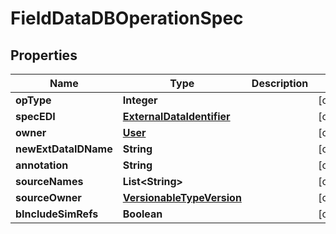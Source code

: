 

# FieldDataDBOperationSpec


## Properties

| Name | Type | Description | Notes |
|------------ | ------------- | ------------- | -------------|
|**opType** | **Integer** |  |  [optional] |
|**specEDI** | [**ExternalDataIdentifier**](ExternalDataIdentifier.md) |  |  [optional] |
|**owner** | [**User**](User.md) |  |  [optional] |
|**newExtDataIDName** | **String** |  |  [optional] |
|**annotation** | **String** |  |  [optional] |
|**sourceNames** | **List&lt;String&gt;** |  |  [optional] |
|**sourceOwner** | [**VersionableTypeVersion**](VersionableTypeVersion.md) |  |  [optional] |
|**bIncludeSimRefs** | **Boolean** |  |  [optional] |



